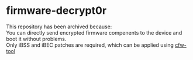# firmware-decrypt0r
 This repository has been archived because: <br />
 You can directly send encrypted firmware compenents to the device and boot it without problems. <br />
 Only iBSS and iBEC patches are required, which can be applied using [cfw-tool](https://github.com/cfw-project/tools)
